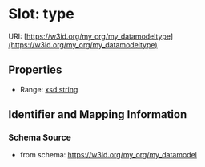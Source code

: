 # Slot: type

URI: [https://w3id.org/my_org/my_datamodeltype](https://w3id.org/my_org/my_datamodeltype)



<!-- no inheritance hierarchy -->


## Properties

 * Range: [xsd:string](http://www.w3.org/2001/XMLSchema#string)



## Identifier and Mapping Information







### Schema Source


* from schema: https://w3id.org/my_org/my_datamodel



